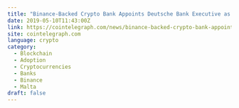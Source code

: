 ```yaml
---
title: "Binance-Backed Crypto Bank Appoints Deutsche Bank Executive as New CEO"
date: 2019-05-10T11:43:00Z
link: https://cointelegraph.com/news/binance-backed-crypto-bank-appoints-deutsche-bank-executive-as-new-ceo?utm_medium=RSS&utm_source=hune
site: cointelegraph.com
language: crypto
category:
  - Blockchain
  - Adoption
  - Cryptocurrencies
  - Banks
  - Binance
  - Malta
draft: false
---
```

